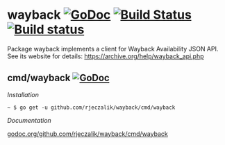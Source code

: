 wayback [![GoDoc](https://godoc.org/github.com/rjeczalik/wayback?status.svg)](https://godoc.org/github.com/rjeczalik/wayback) [![Build Status](https://img.shields.io/travis/rjeczalik/wayback/master.svg)](https://travis-ci.org/rjeczalik/wayback "linux_amd64") [![Build status](https://img.shields.io/appveyor/ci/rjeczalik/wayback.svg)](https://ci.appveyor.com/project/rjeczalik/wayback "windows_amd64")
=========

Package wayback implements a client for Wayback Availability JSON API.
See its website for details: https://archive.org/help/wayback_api.php

## cmd/wayback [![GoDoc](https://godoc.org/github.com/rjeczalik/wayback/cmd/wayback?status.png)](https://godoc.org/github.com/rjeczalik/wayback/cmd/wayback)

*Installation*

```
~ $ go get -u github.com/rjeczalik/wayback/cmd/wayback
```

*Documentation*

[godoc.org/github.com/rjeczalik/wayback/cmd/wayback](http://godoc.org/github.com/rjeczalik/wayback/cmd/wayback)
